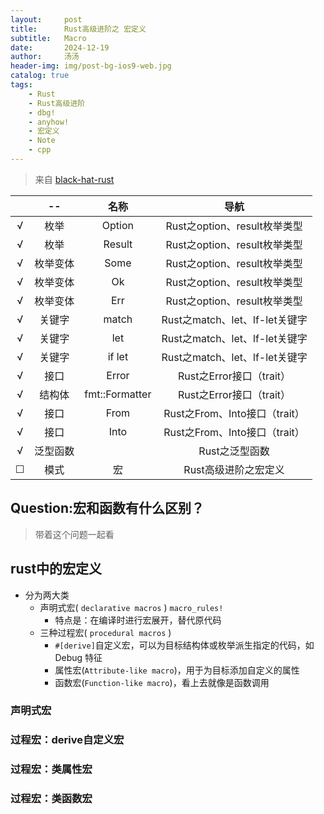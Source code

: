 ```yaml
---
layout:     post
title:      Rust高级进阶之 宏定义
subtitle:   Macro
date:       2024-12-19
author:     汤汤
header-img: img/post-bg-ios9-web.jpg
catalog: true
tags:
    - Rust
    - Rust高级进阶
    - dbg!
    - anyhow!
    - 宏定义
    - Note
    - cpp
---
```

> 来自 [black-hat-rust](https://github.com/skerkour/black-hat-rust) 

|   |--  |名称|导航|
|:-:|:-----:|:--------------:|:---:|
|√  |枚举    |Option|Rust之option、result枚举类型|
|√  |枚举    |Result|Rust之option、result枚举类型|
|√  |枚举变体|Some  |Rust之option、result枚举类型|
|√  |枚举变体|Ok    |Rust之option、result枚举类型|
|√  |枚举变体|Err   |Rust之option、result枚举类型|
|√  |关键字  |match |Rust之match、let、lf-let关键字|
|√  |关键字  |let   |Rust之match、let、lf-let关键字|
|√  |关键字  |if let|Rust之match、let、lf-let关键字|
|√  |接口    |Error |Rust之Error接口（trait）|
|√  |结构体  |fmt::Formatter|Rust之Error接口（trait）|
|√  |接口    |From  |Rust之From、Into接口（trait）|
|√  |接口    |Into  |Rust之From、Into接口（trait）|
|√  |泛型函数 |<T>  |Rust之泛型函数|
|☐  |模式    | 宏 |Rust高级进阶之宏定义|

## Question:宏和函数有什么区别？
> 带着这个问题一起看

## rust中的宏定义
+ 分为两大类
    + 声明式宏( `declarative macros` ) `macro_rules!` 
        + 特点是：在编译时进行宏展开，替代原代码
    + 三种过程宏( `procedural macros` )
        + `#[derive]`自定义宏，可以为目标结构体或枚举派生指定的代码，如 Debug 特征  
        + 属性宏(`Attribute-like macro`)，用于为目标添加自定义的属性  
        + 函数宏(`Function-like macro`)，看上去就像是函数调用  

### 声明式宏



### 过程宏：derive自定义宏

### 过程宏：类属性宏

### 过程宏：类函数宏